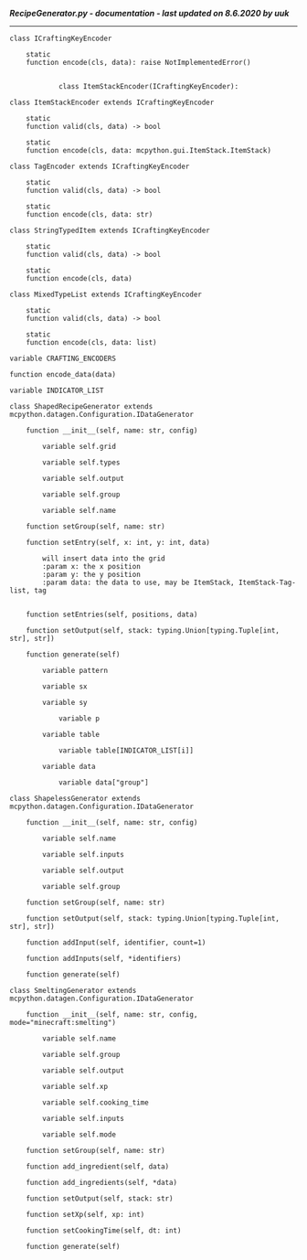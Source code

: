 ***RecipeGenerator.py - documentation - last updated on 8.6.2020 by uuk***
___

    class ICraftingKeyEncoder

        static
        function encode(cls, data): raise NotImplementedError()
                
                
                class ItemStackEncoder(ICraftingKeyEncoder):

    class ItemStackEncoder extends ICraftingKeyEncoder

        static
        function valid(cls, data) -> bool

        static
        function encode(cls, data: mcpython.gui.ItemStack.ItemStack)

    class TagEncoder extends ICraftingKeyEncoder

        static
        function valid(cls, data) -> bool

        static
        function encode(cls, data: str)

    class StringTypedItem extends ICraftingKeyEncoder

        static
        function valid(cls, data) -> bool

        static
        function encode(cls, data)

    class MixedTypeList extends ICraftingKeyEncoder

        static
        function valid(cls, data) -> bool

        static
        function encode(cls, data: list)

    variable CRAFTING_ENCODERS

    function encode_data(data)

    variable INDICATOR_LIST

    class ShapedRecipeGenerator extends mcpython.datagen.Configuration.IDataGenerator

        function __init__(self, name: str, config)

            variable self.grid

            variable self.types

            variable self.output

            variable self.group

            variable self.name

        function setGroup(self, name: str)

        function setEntry(self, x: int, y: int, data)
            
            will insert data into the grid
            :param x: the x position
            :param y: the y position
            :param data: the data to use, may be ItemStack, ItemStack-Tag-list, tag


        function setEntries(self, positions, data)

        function setOutput(self, stack: typing.Union[typing.Tuple[int, str], str])

        function generate(self)

            variable pattern

            variable sx

            variable sy

                variable p

            variable table

                variable table[INDICATOR_LIST[i]]

            variable data

                variable data["group"]

    class ShapelessGenerator extends mcpython.datagen.Configuration.IDataGenerator

        function __init__(self, name: str, config)

            variable self.name

            variable self.inputs

            variable self.output

            variable self.group

        function setGroup(self, name: str)

        function setOutput(self, stack: typing.Union[typing.Tuple[int, str], str])

        function addInput(self, identifier, count=1)

        function addInputs(self, *identifiers)

        function generate(self)

    class SmeltingGenerator extends mcpython.datagen.Configuration.IDataGenerator

        function __init__(self, name: str, config, mode="minecraft:smelting")

            variable self.name

            variable self.group

            variable self.output

            variable self.xp

            variable self.cooking_time

            variable self.inputs

            variable self.mode

        function setGroup(self, name: str)

        function add_ingredient(self, data)

        function add_ingredients(self, *data)

        function setOutput(self, stack: str)

        function setXp(self, xp: int)

        function setCookingTime(self, dt: int)

        function generate(self)